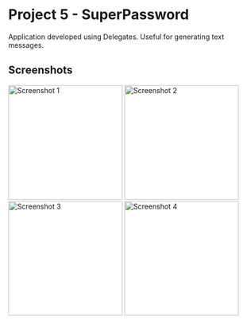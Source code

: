 # Project 5 - SuperPassword

Application developed using Delegates. Useful for generating text messages.

## Screenshots

<img width="230" alt="Screenshot 1" src="">
<img width="230" alt="Screenshot 2" src="">
<img width="230" alt="Screenshot 3" src="">
<img width="230" alt="Screenshot 4" src="">
